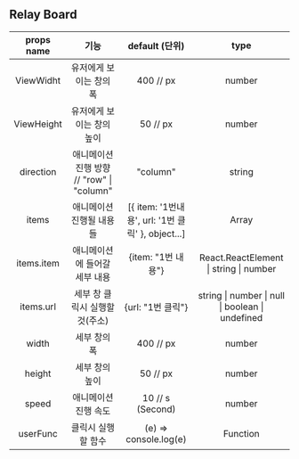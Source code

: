  ## Relay Board

| props name |                   기능                    |                  default (단위)                   |                       type                       |
| :--------: | :---------------------------------------: | :-----------------------------------------------: | :----------------------------------------------: |
| ViewWidht  |          유저에게 보이는 창의 폭          |                     400 // px                     |                      number                      |
| ViewHeight |         유저에게 보이는 창의 높이         |                     50 // px                      |                      number                      |
| direction  | 애니메이션 진행 방향 // "row" \| "column" |                     "column"                      |                      string                      |
|   items    |         애니메이션 진행될 내용들          | [{ item: '1번내용', url: '1번 클릭' }, object...] |                      Array                       |
| items.item |       애니메이션에 들어갈 세부 내용       |                {item: "1번 내용"}                 |      React.ReactElement \| string \| number      |
| items.url  |      세부 창 클릭시 실행할 것(주소)       |                 {url: "1번 클릭"}                 | string \| number \| null \| boolean \| undefined |
|   width    |               세부 창의 폭                |                     400 // px                     |                      number                      |
|   height   |              세부 창의 높이               |                     50 // px                      |                      number                      |
|   speed    |           애니메이션 진행 속도            |                 10 // s (Second)                  |                      number                      |
|  userFunc  |            클릭시 실행할 함수             |               (e) => console.log(e)               |                     Function                     |

